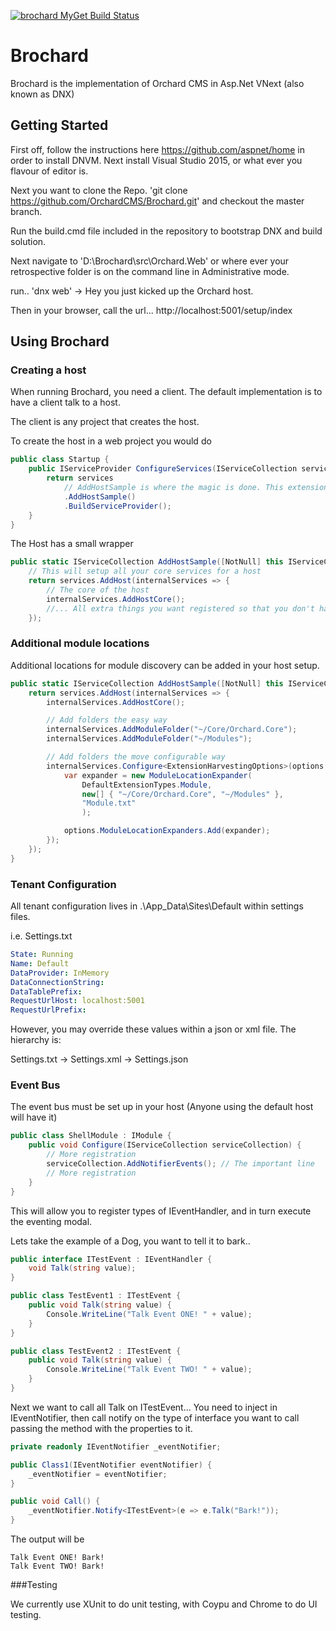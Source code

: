 [![brochard MyGet Build Status](https://www.myget.org/BuildSource/Badge/brochard?identifier=098718e3-f53d-4bcd-b29e-cb9da86823c0)](https://www.myget.org/)

# Brochard

Brochard is the implementation of Orchard CMS in Asp.Net VNext (also known as DNX)

## Getting Started

First off, follow the instructions here https://github.com/aspnet/home in order to install DNVM. Next install Visual Studio 2015, or what ever you flavour of editor is.

Next you want to clone the Repo. 'git clone https://github.com/OrchardCMS/Brochard.git' and checkout the master branch.

Run the build.cmd file included in the repository to bootstrap DNX and build solution.

Next navigate to 'D:\Brochard\src\Orchard.Web' or where ever your retrospective folder is on the command line in Administrative mode.

run.. 'dnx web' -> Hey you just kicked up the Orchard host.

Then in your browser, call the url... http://localhost:5001/setup/index

## Using Brochard

### Creating a host

When running Brochard, you need a client. The default implementation is to have a client talk to a host.

The client is any project that creates the host.

To create the host in a web project you would do

```c#
public class Startup {
    public IServiceProvider ConfigureServices(IServiceCollection services) {
        return services
            // AddHostSample is where the magic is done. This extension method lives in the Host (Orchard.Hosting.Web)
            .AddHostSample()
            .BuildServiceProvider();
    }
}
```

The Host has a small wrapper


```c#
public static IServiceCollection AddHostSample([NotNull] this IServiceCollection services) {
    // This will setup all your core services for a host
    return services.AddHost(internalServices => {
        // The core of the host
        internalServices.AddHostCore();
        //... All extra things you want registered so that you don't have to touch the core host.
    });
```

### Additional module locations

Additional locations for module discovery can be added in your host setup.

```c#
public static IServiceCollection AddHostSample([NotNull] this IServiceCollection services) {
    return services.AddHost(internalServices => {
        internalServices.AddHostCore();

        // Add folders the easy way
        internalServices.AddModuleFolder("~/Core/Orchard.Core");
        internalServices.AddModuleFolder("~/Modules");

        // Add folders the move configurable way
        internalServices.Configure<ExtensionHarvestingOptions>(options => {
            var expander = new ModuleLocationExpander(
                DefaultExtensionTypes.Module,
                new[] { "~/Core/Orchard.Core", "~/Modules" },
                "Module.txt"
                );

            options.ModuleLocationExpanders.Add(expander);
        });
    });
}
```

### Tenant Configuration

All tenant configuration lives in .\App_Data\Sites\Default within settings files.

i.e. Settings.txt
```yaml
State: Running
Name: Default
DataProvider: InMemory
DataConnectionString:
DataTablePrefix:
RequestUrlHost: localhost:5001
RequestUrlPrefix:
```

However, you may override these values within a json or xml file. The hierarchy is:

Settings.txt
  -> Settings.xml
     -> Settings.json

### Event Bus

The event bus must be set up in your host (Anyone using the default host will have it)

```c#
public class ShellModule : IModule {
    public void Configure(IServiceCollection serviceCollection) {
        // More registration
        serviceCollection.AddNotifierEvents(); // The important line
        // More registration
    }
}
```

This will allow you to register types of IEventHandler, and in turn execute the eventing modal.

Lets take the example of a Dog, you want to tell it to bark..

```c#
public interface ITestEvent : IEventHandler {
    void Talk(string value);
}

public class TestEvent1 : ITestEvent {
    public void Talk(string value) {
        Console.WriteLine("Talk Event ONE! " + value);
    }
}

public class TestEvent2 : ITestEvent {
    public void Talk(string value) {
        Console.WriteLine("Talk Event TWO! " + value);
    }
}
```

Next we want to call all Talk on ITestEvent... You need to inject in IEventNotifier,
then call notify on the type of interface you want to call passing the method
with the properties to it.

```c#
private readonly IEventNotifier _eventNotifier;

public Class1(IEventNotifier eventNotifier) {
    _eventNotifier = eventNotifier;
}

public void Call() {
    _eventNotifier.Notify<ITestEvent>(e => e.Talk("Bark!"));
}
```

The output will be
```
Talk Event ONE! Bark!
Talk Event TWO! Bark!
```

###Testing

We currently use XUnit to do unit testing, with Coypu and Chrome to do UI testing.
